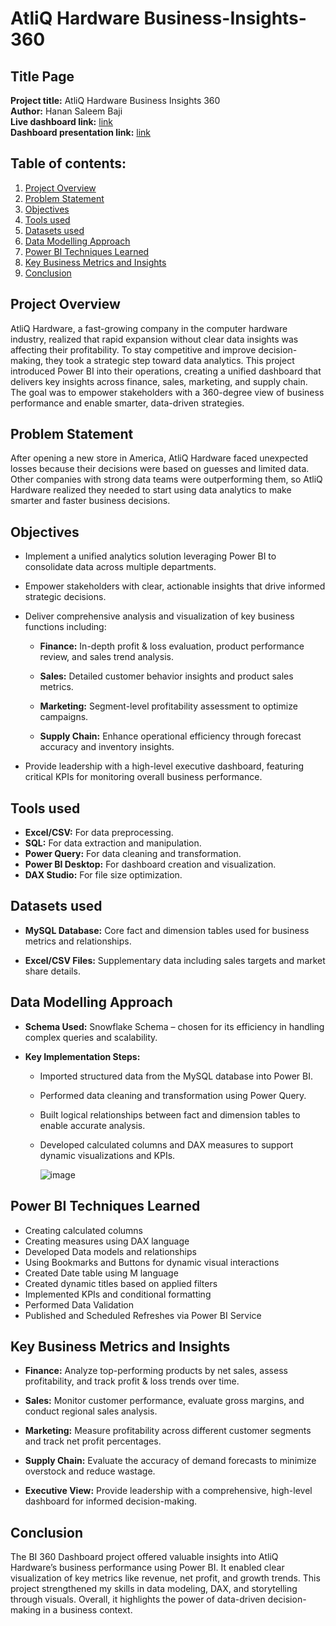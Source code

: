 # AtliQ Hardware Business-Insights-360

## Title Page

**Project title:** AtliQ Hardware Business Insights 360    
**Author:** Hanan Saleem Baji  
**Live dashboard link:** [link](https://app.powerbi.com/view?r=eyJrIjoiMjliNWZkNzktNjU2YS00NzJmLWFmYzktYTQ1MTU0ZWRiN2U0IiwidCI6ImM2ZTU0OWIzLTVmNDUtNDAzMi1hYWU5LWQ0MjQ0ZGM1YjJjNCJ9)  
**Dashboard presentation link:** [link](https://drive.google.com/file/d/1bVE8-dmAwFLQVQNFjWhVlTVdagjcpZon/view?usp=sharing)

## Table of contents:

1. [Project Overview](#project-overview)
2. [Problem Statement](#problem-statement)
3. [Objectives](#objectives)
4. [Tools used](#tools-used)
5. [Datasets used](#datasets-used)
6. [Data Modelling Approach](#data-modelling-approach)
7. [Power BI Techniques Learned](#power-bi-techniques-learned)
8. [Key Business Metrics and Insights](#key-business-metrics-and-insights)
9. [Conclusion](#conclusion)

## Project Overview

AtliQ Hardware, a fast-growing company in the computer hardware industry, realized that rapid expansion without clear data insights was affecting their profitability. To stay competitive and improve decision-making, they took a strategic step toward data analytics. This project introduced Power BI into their operations, creating a unified dashboard that delivers key insights across finance, sales, marketing, and supply chain. The goal was to empower stakeholders with a 360-degree view of business performance and enable smarter, data-driven strategies.

## Problem Statement

After opening a new store in America, AtliQ Hardware faced unexpected losses because their decisions were based on guesses and limited data. Other companies with strong data teams were outperforming them, so AtliQ Hardware realized they needed to start using data analytics to make smarter and faster business decisions.

## Objectives

- Implement a unified analytics solution leveraging Power BI to consolidate data across multiple departments.
- Empower stakeholders with clear, actionable insights that drive informed strategic decisions.
- Deliver comprehensive analysis and visualization of key business functions including:

    - **Finance:** In-depth profit & loss evaluation, product performance review, and sales trend analysis.

    - **Sales:** Detailed customer behavior insights and product sales metrics.

    - **Marketing:** Segment-level profitability assessment to optimize campaigns.

    - **Supply Chain:** Enhance operational efficiency through forecast accuracy and inventory insights.

- Provide leadership with a high-level executive dashboard, featuring critical KPIs for monitoring overall business performance.

## Tools used

  - **Excel/CSV:** For data preprocessing.  
  - **SQL:** For data extraction and manipulation.  
  - **Power Query:** For data cleaning and transformation.  
  - **Power BI Desktop:** For dashboard creation and visualization.  
  - **DAX Studio:** For file size optimization.  

## Datasets used

  - **MySQL Database:** Core fact and dimension tables used for business metrics and relationships.

  - **Excel/CSV Files:** Supplementary data including sales targets and market share details.

## Data Modelling Approach

- **Schema Used:** Snowflake Schema – chosen for its efficiency in handling complex queries and scalability.

- **Key Implementation Steps:**

  - Imported structured data from the MySQL database into Power BI.
  
  - Performed data cleaning and transformation using Power Query.
  
  - Built logical relationships between fact and dimension tables to enable accurate analysis.
  
  - Developed calculated columns and DAX measures to support dynamic visualizations and KPIs.

    ![image](https://github.com/user-attachments/assets/ab245b7e-73b7-438b-8475-9cce1b5c78f2)

## Power BI Techniques Learned

- Creating calculated columns
- Creating measures using DAX language
- Developed Data models and relationships
- Using Bookmarks and Buttons for dynamic visual interactions
- Created Date table using M language
- Created dynamic titles based on applied filters
- Implemented KPIs and conditional formatting
- Performed Data Validation
- Published and Scheduled Refreshes via Power BI Service

## Key Business Metrics and Insights

- **Finance:** Analyze top-performing products by net sales, assess profitability, and track profit & loss trends over time.

- **Sales:** Monitor customer performance, evaluate gross margins, and conduct regional sales analysis.

- **Marketing:** Measure profitability across different customer segments and track net profit percentages.

- **Supply Chain:** Evaluate the accuracy of demand forecasts to minimize overstock and reduce wastage.

- **Executive View:** Provide leadership with a comprehensive, high-level dashboard for informed decision-making.

## Conclusion

The BI 360 Dashboard project offered valuable insights into AtliQ Hardware’s business performance using Power BI. It enabled clear visualization of key metrics like revenue, net profit, and growth trends. This project strengthened my skills in data modeling, DAX, and storytelling through visuals. Overall, it highlights the power of data-driven decision-making in a business context.






  
  

